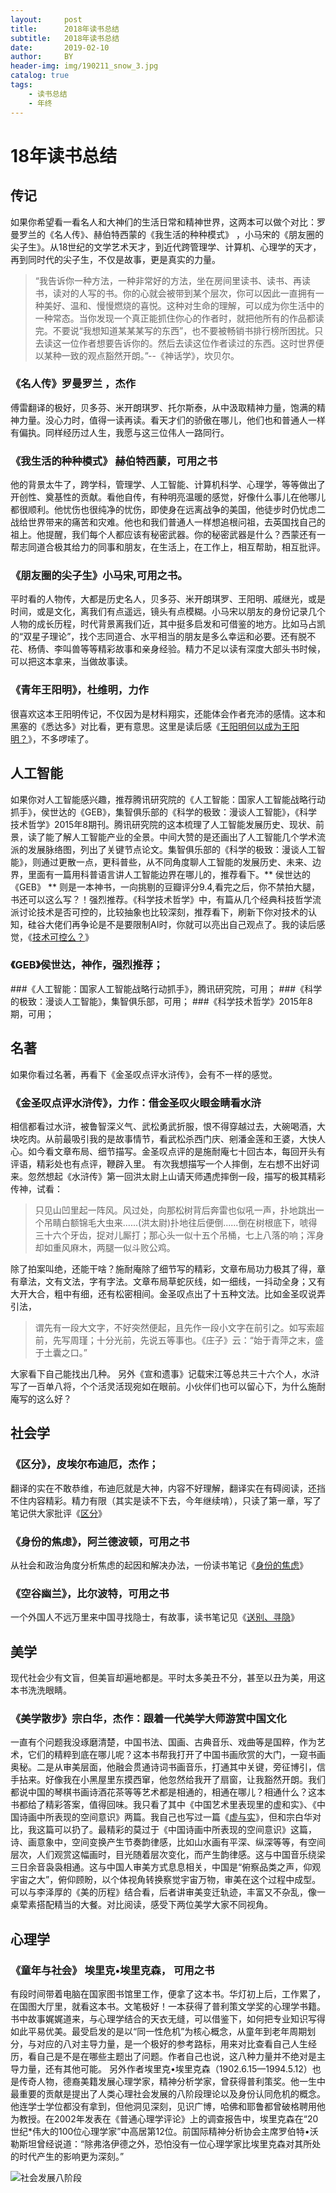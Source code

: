 ```yaml
---
layout:     post
title:      2018年读书总结
subtitle:   2018年读书总结
date:       2019-02-10
author:     BY
header-img: img/190211_snow_3.jpg
catalog: true
tags:
    - 读书总结
    - 年终
---
```


# 18年读书总结
## 传记
如果你希望看一看名人和大神们的生活日常和精神世界，这两本可以做个对比：罗曼罗兰的《名人传》、赫伯特西蒙的《我生活的种种模式》 ，小马宋的《朋友圈的尖子生》。从18世纪的文学艺术天才，到近代跨管理学、计算机、心理学的天才，再到同时代的尖子生，不仅是故事，更是真实的力量。

> “我告诉你一种方法，一种非常好的方法，坐在房间里读书、读书、再读书，读对的人写的书。你的心就会被带到某个层次，你可以因此一直拥有一种美好、温和、慢慢燃烧的喜悦。这种对生命的理解，可以成为你生活中的一种常态。当你发现一个真正能抓住你心的作者时，就把他所有的作品都读完。不要说“我想知道某某某写的东西”，也不要被畅销书排行榜所困扰。只去读这一位作者想要告诉你的。然后去读这位作者读过的东西。这时世界便以某种一致的观点豁然开朗。”--《神话学》，坎贝尔。




### 《名人传》罗曼罗兰 ，杰作
傅雷翻译的极好，贝多芬、米开朗琪罗、托尔斯泰，从中汲取精神力量，饱满的精神力量。没心力时，值得一读再读。看天才们的骄傲在哪儿，他们也和普通人一样有偏执。同样经历过人生，我愿与这三位伟人一路同行。

### 《我生活的种种模式》 赫伯特西蒙，可用之书
他的背景太牛了，跨学科，管理学、人工智能、计算机科学、心理学，等等做出了开创性、奠基性的贡献。看他自传，有种明亮温暖的感觉，好像什么事儿在他哪儿都很顺利。他忧伤也很纯净的忧伤，即使身在远离战争的美国，他徒步时仍忧虑二战给世界带来的痛苦和灾难。他也和我们普通人一样想追根问祖，去英国找自己的祖上。他提醒，我们每个人都应该有秘密武器。你的秘密武器是什么？西蒙还有一帮志同道合极其给力的同事和朋友，在生活上，在工作上，相互帮助，相互批评。


### 《朋友圈的尖子生》小马宋,可用之书。
平时看的人物传，大都是历史名人，贝多芬、米开朗琪罗、王阳明、戚继光，或是时间，或是文化，离我们有点遥远，镜头有点模糊。小马宋以朋友的身份记录几个人物的成长历程，时代背景离我们近，其中挺多启发和可借鉴的地方。比如马占凯的“双星子理论”，找个志同道合、水平相当的朋友是多么幸运和必要。还有脱不花、杨倩、李叫兽等等精彩故事和亲身经验。精力不足以读有深度大部头书时候，可以把这本拿来，当做故事读。

### 《青年王阳明》，杜维明，力作
很喜欢这本王阳明传记，不仅因为是材料翔实，还能体会作者充沛的感情。这本和黑塞的《悉达多》对比看，更有意思。这里是读后感《[王阳明何以成为王阳明？](https://book.douban.com/review/9413817/)》，不多啰嗦了。


## 人工智能
如果你对人工智能感兴趣，推荐腾讯研究院的《人工智能：国家人工智能战略行动抓手》，侯世达的《GEB》，集智俱乐部的《科学的极致：漫谈人工智能》，《科学技术哲学》2015年8期刊。腾讯研究院的这本梳理了人工智能发展历史、现状、前景，读了能了解人工智能产业的全景。中间大赞的是还画出了人工智能几个学术流派的发展脉络图，列出了关键节点论文。集智俱乐部的《科学的极致：漫谈人工智能》，则通过更散一点，更科普些，从不同角度聊人工智能的发展历史、未来、边界，里面有一篇用科普语言讲人工智能边界在哪儿的，推荐看下。** 侯世达的《GEB》 ** 则是一本神书，一向挑剔的豆瓣评分9.4,看完之后，你不禁拍大腿，书还可以这么写？！强烈推荐。《科学技术哲学》中，有篇从几个经典科技哲学流派讨论技术是否可控的，比较抽象也比较深刻，推荐看下，刷新下你对技术的认知，硅谷大佬们再争论是不是要限制AI时，你就可以亮出自己观点了。我的读后感觉，《[技术可控么？](https://www.douban.com/note/689533745/)》

### 《GEB》侯世达，神作，强烈推荐；
###《人工智能：国家人工智能战略行动抓手》，腾讯研究院，可用；
###《科学的极致：漫谈人工智能》，集智俱乐部，可用；
###《科学技术哲学》2015年8期，可用；


## 名著
如果你看过名著，再看下《金圣叹点评水浒传》，会有不一样的感觉。

### 《金圣叹点评水浒传》，力作：借金圣叹火眼金睛看水浒
相信都看过水浒，被鲁智深义气、武松勇武折服，恨不得穿越过去，大碗喝酒，大块吃肉。从前最吸引我的是故事情节，看武松杀西门庆、剜潘金莲和王婆，大快人心。如今看文章布局、细节描写。金圣叹点评的是施耐庵七十回古本，每回开头有评语，精彩处也有点评，鞭辟入里。 有次我想描写一个人摔倒，左右想不出好词来。忽然想起《水浒传》第一回洪太尉上山请天师遇虎摔倒一段，描写的极其精彩传神，试看：
> 只见山凹里起一阵风。风过处，向那松树背后奔雷也似吼一声，扑地跳出一个吊睛白额锦毛大虫来......(洪太尉)扑地往后便倒......倒在树根底下，唬得三十六个牙齿，捉对儿厮打；那心头一似十五个吊桶，七上八落的响；浑身却如重风麻木，两腿一似斗败公鸡。

除了拍案叫绝，还能干啥？施耐庵除了细节写的精彩，文章布局功力极其了得，章有章法，文有文法，字有字法。文章布局草蛇灰线，如一细线，一抖动全身；又有大开大合，粗中有细，还有松密相间。金圣叹点出了十五种文法。比如金圣叹说弄引法，
> 谓先有一段大文字，不好突然便起，且先作一段小文字在前引之。如写索超前，先写周瑾；十分光前，先说五等事也。《庄子》云：“始于青萍之末，盛于土囊之口。”

大家看下自己能找出几种。
另外《宣和遗事》记载宋江等总共三十六个人，水浒写了一百单八将，个个活灵活现宛如在眼前。小伙伴们也可以留心下，为什么施耐庵写的这么好？

## 社会学
### 《区分》，皮埃尔布迪厄，杰作；
翻译的实在不敢恭维，布迪厄就是大神，内容不好理解，翻译实在有碍阅读，还挡不住内容精彩。精力有限（其实是读不下去，今年继续啃），只读了第一章，写了笔记供大家批评《[区分](https://www.douban.com/note/685463263/)》

### 《身份的焦虑》，阿兰德波顿，可用之书
从社会和政治角度分析焦虑的起因和解决办法，一份读书笔记《[身份的焦虑](https://www.douban.com/note/662388975/)》

### 《空谷幽兰》，比尔波特，可用之书
一个外国人不远万里来中国寻找隐士，有故事，读书笔记见《[送别、寻隐](https://www.douban.com/note/701951238/)》

## 美学
现代社会少有文盲，但美盲却遍地都是。平时太多美丑不分，甚至以丑为美，用这本书洗洗眼睛。
### 《美学散步》宗白华，杰作：跟着一代美学大师游赏中国文化
一直有个问题我没琢磨清楚，中国书法、国画、古典音乐、戏曲等是国粹，作为艺术，它们的精粹到底在哪儿呢？这本书帮我打开了中国书画欣赏的大门，一窥书画奥秘。二是从审美层面，他融会贯通诗词书画音乐，打通其中关键，旁征博引，信手拈来。好像我在小黑屋里东摸西窜，他忽然给我开了扇窗，让我豁然开朗。我们都说中国的琴棋书画诗酒花茶等等艺术都是相通的，相通在哪儿？相通什么？这本书都给了精彩答案，值得回味。我只看了其中《中国艺术里表现里的虚和实》、《中国诗画中所表现的空间意识》两篇。我自己也写过一篇《[虚与实](https://github.com/WangYuBo/Writing/blob/master/txt/171008-xu-and-shi.md)》，但和宗白华对比，我这篇可以扔了。最精彩的莫过于《中国诗画中所表现的空间意识》这篇，诗、画意象中，空间变换产生节奏韵律感，比如山水画有平深、纵深等等，有空间层次，人们观赏这幅画时，目光随着层次变化，而产生韵律感。这与中国音乐绕梁三日余音袅袅相通。这与中国人审美方式息息相关，中国是“俯察品类之声，仰观宇宙之大”，俯仰顾盼，以个体视角转换察觉宇宙万物，审美在这个过程中成型。可以与李泽厚的《美的历程》结合看，后者讲审美变迁轨迹，丰富又不杂乱，像一桌荤素搭配精当的大餐。对比阅读，感受下两位美学大家不同视角。


## 心理学
### 《童年与社会》 埃里克•埃里克森， 可用之书
有段时间带着电脑在国家图书馆里工作，便拿了这本书。华灯初上后，工作累了，在国图大厅里，就看这本书。文笔极好！一本获得了普利策文学奖的心理学书籍。书中故事娓娓道来，与心理学结合的天衣无缝，可以借鉴下，如何把专业知识写得如此平易优美。最受启发的是以“同一性危机”为核心概念，从童年到老年周期划分，与对应的八对主导力量，是一个极好的参考路标，用来对比查看自己人生经历，看自己是不是在哪些主题出了问题。作者自己也说，这八种力量并不绝对是主导力量，还有其他可能。
另外作者埃里克•埃里克森（1902.6.15—1994.5.12）也是传奇人物，德裔美籍发展心理学家，精神分析学家，曾获得普利策奖。他一生中最重要的贡献是提出了人类心理社会发展的八阶段理论以及身份认同危机的概念。他连学士学位都没有拿到，但他洞见深刻，见识广博，哈佛和耶鲁都曾破格聘用他为教授。在2002年发表在《普通心理学评论》上的调查报告中，埃里克森在“20世纪*伟大的100位心理学家”中高居第12位。前国际精神分析协会主席罗伯特•沃勒斯坦曾经说道：“除弗洛伊德之外，恐怕没有一位心理学家比埃里克森对其所处的时代产生的影响更为深刻。”

![社会发展八阶段](https://github.com/WangYuBo/Writing/tree/master/imgs)





